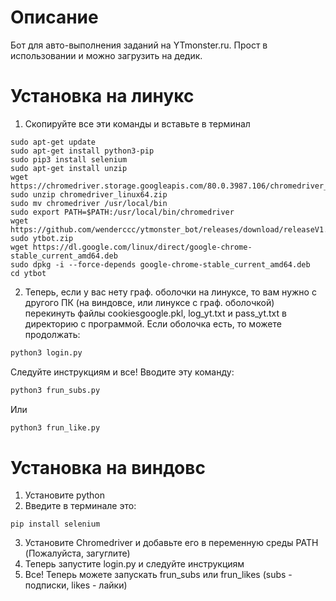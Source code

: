 Описание
=====================
Бот для авто-выполнения заданий на YTmonster.ru. Прост в использовании и можно загрузить на дедик.

Установка на линукс
=====================
1. Скопируйте все эти команды и вставьте в терминал
```
sudo apt-get update
sudo apt-get install python3-pip
sudo pip3 install selenium
sudo apt-get install unzip
wget https://chromedriver.storage.googleapis.com/80.0.3987.106/chromedriver_linux64.zip
sudo unzip chromedriver_linux64.zip
sudo mv chromedriver /usr/local/bin
sudo export PATH=$PATH:/usr/local/bin/chromedriver
wget https://github.com/wenderccc/ytmonster_bot/releases/download/releaseV1.0/ytbot.zip
sudo ytbot.zip
wget https://dl.google.com/linux/direct/google-chrome-stable_current_amd64.deb
sudo dpkg -i --force-depends google-chrome-stable_current_amd64.deb
cd ytbot
```
2. Теперь, если у вас нету граф. оболочки на линуксе, то вам нужно с другого ПК (на виндовсе, или линуксе с граф. оболочкой) перекинуть файлы cookiesgoogle.pkl, log_yt.txt и pass_yt.txt в директорию с программой.
Если оболочка есть, то можете продолжать: 
```bash
python3 login.py
```
Следуйте инструкциям и все! Вводите эту команду:
```bash
python3 frun_subs.py
```
Или
```bash
python3 frun_like.py
```

Установка на виндовс
=====================

1. Установите python
2. Введите в терминале это:
```
pip install selenium
```
3. Установите Chromedriver и добавьте его в переменную среды PATH (Пожалуйста, загуглите)
4. Теперь запустите login.py и следуйте инструкциям
5. Все! Теперь можете запускать frun_subs или frun_likes (subs - подписки, likes - лайки)
